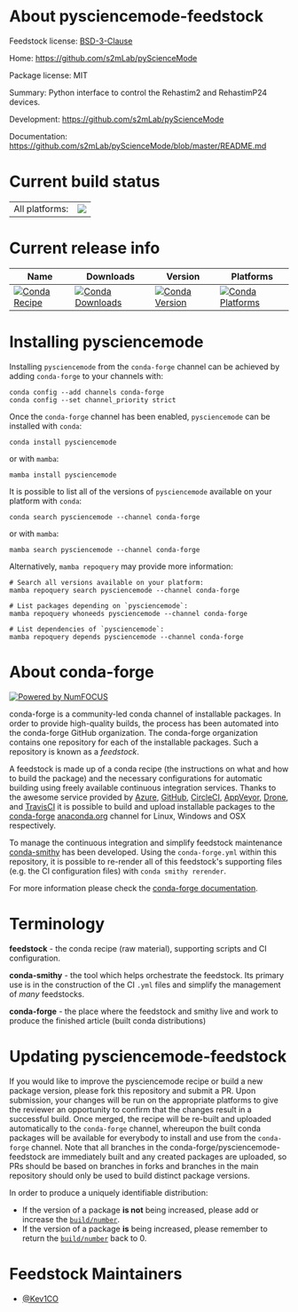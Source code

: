 About pysciencemode-feedstock
=============================

Feedstock license: [BSD-3-Clause](https://github.com/conda-forge/pysciencemode-feedstock/blob/main/LICENSE.txt)

Home: https://github.com/s2mLab/pyScienceMode

Package license: MIT

Summary: Python interface to control the Rehastim2 and RehastimP24 devices.

Development: https://github.com/s2mLab/pyScienceMode

Documentation: https://github.com/s2mLab/pyScienceMode/blob/master/README.md

Current build status
====================


<table><tr><td>All platforms:</td>
    <td>
      <a href="https://dev.azure.com/conda-forge/feedstock-builds/_build/latest?definitionId=24069&branchName=main">
        <img src="https://dev.azure.com/conda-forge/feedstock-builds/_apis/build/status/pysciencemode-feedstock?branchName=main">
      </a>
    </td>
  </tr>
</table>

Current release info
====================

| Name | Downloads | Version | Platforms |
| --- | --- | --- | --- |
| [![Conda Recipe](https://img.shields.io/badge/recipe-pysciencemode-green.svg)](https://anaconda.org/conda-forge/pysciencemode) | [![Conda Downloads](https://img.shields.io/conda/dn/conda-forge/pysciencemode.svg)](https://anaconda.org/conda-forge/pysciencemode) | [![Conda Version](https://img.shields.io/conda/vn/conda-forge/pysciencemode.svg)](https://anaconda.org/conda-forge/pysciencemode) | [![Conda Platforms](https://img.shields.io/conda/pn/conda-forge/pysciencemode.svg)](https://anaconda.org/conda-forge/pysciencemode) |

Installing pysciencemode
========================

Installing `pysciencemode` from the `conda-forge` channel can be achieved by adding `conda-forge` to your channels with:

```
conda config --add channels conda-forge
conda config --set channel_priority strict
```

Once the `conda-forge` channel has been enabled, `pysciencemode` can be installed with `conda`:

```
conda install pysciencemode
```

or with `mamba`:

```
mamba install pysciencemode
```

It is possible to list all of the versions of `pysciencemode` available on your platform with `conda`:

```
conda search pysciencemode --channel conda-forge
```

or with `mamba`:

```
mamba search pysciencemode --channel conda-forge
```

Alternatively, `mamba repoquery` may provide more information:

```
# Search all versions available on your platform:
mamba repoquery search pysciencemode --channel conda-forge

# List packages depending on `pysciencemode`:
mamba repoquery whoneeds pysciencemode --channel conda-forge

# List dependencies of `pysciencemode`:
mamba repoquery depends pysciencemode --channel conda-forge
```


About conda-forge
=================

[![Powered by
NumFOCUS](https://img.shields.io/badge/powered%20by-NumFOCUS-orange.svg?style=flat&colorA=E1523D&colorB=007D8A)](https://numfocus.org)

conda-forge is a community-led conda channel of installable packages.
In order to provide high-quality builds, the process has been automated into the
conda-forge GitHub organization. The conda-forge organization contains one repository
for each of the installable packages. Such a repository is known as a *feedstock*.

A feedstock is made up of a conda recipe (the instructions on what and how to build
the package) and the necessary configurations for automatic building using freely
available continuous integration services. Thanks to the awesome service provided by
[Azure](https://azure.microsoft.com/en-us/services/devops/), [GitHub](https://github.com/),
[CircleCI](https://circleci.com/), [AppVeyor](https://www.appveyor.com/),
[Drone](https://cloud.drone.io/welcome), and [TravisCI](https://travis-ci.com/)
it is possible to build and upload installable packages to the
[conda-forge](https://anaconda.org/conda-forge) [anaconda.org](https://anaconda.org/)
channel for Linux, Windows and OSX respectively.

To manage the continuous integration and simplify feedstock maintenance
[conda-smithy](https://github.com/conda-forge/conda-smithy) has been developed.
Using the ``conda-forge.yml`` within this repository, it is possible to re-render all of
this feedstock's supporting files (e.g. the CI configuration files) with ``conda smithy rerender``.

For more information please check the [conda-forge documentation](https://conda-forge.org/docs/).

Terminology
===========

**feedstock** - the conda recipe (raw material), supporting scripts and CI configuration.

**conda-smithy** - the tool which helps orchestrate the feedstock.
                   Its primary use is in the construction of the CI ``.yml`` files
                   and simplify the management of *many* feedstocks.

**conda-forge** - the place where the feedstock and smithy live and work to
                  produce the finished article (built conda distributions)


Updating pysciencemode-feedstock
================================

If you would like to improve the pysciencemode recipe or build a new
package version, please fork this repository and submit a PR. Upon submission,
your changes will be run on the appropriate platforms to give the reviewer an
opportunity to confirm that the changes result in a successful build. Once
merged, the recipe will be re-built and uploaded automatically to the
`conda-forge` channel, whereupon the built conda packages will be available for
everybody to install and use from the `conda-forge` channel.
Note that all branches in the conda-forge/pysciencemode-feedstock are
immediately built and any created packages are uploaded, so PRs should be based
on branches in forks and branches in the main repository should only be used to
build distinct package versions.

In order to produce a uniquely identifiable distribution:
 * If the version of a package **is not** being increased, please add or increase
   the [``build/number``](https://docs.conda.io/projects/conda-build/en/latest/resources/define-metadata.html#build-number-and-string).
 * If the version of a package **is** being increased, please remember to return
   the [``build/number``](https://docs.conda.io/projects/conda-build/en/latest/resources/define-metadata.html#build-number-and-string)
   back to 0.

Feedstock Maintainers
=====================

* [@Kev1CO](https://github.com/Kev1CO/)

